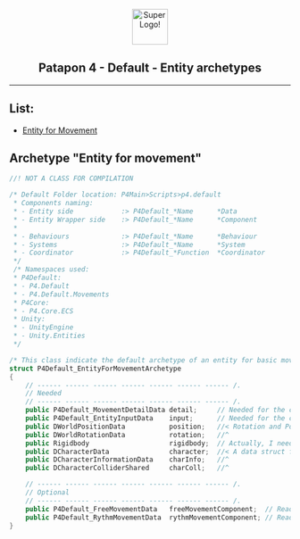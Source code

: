 <html>
    <p align="center">
    <img src="https://pre00.deviantart.net/4960/th/pre/i/2017/334/1/6/_patapon_4_tlb__p4_logo_variant_2_by_guerro323-dbvceq0.png" alt="Super Logo!" width="64" height="64" />
    </p>
    <h2 align="center">
    Patapon 4 - Default - Entity archetypes
    </h2>
</html>

___
List:
------
- [Entity for Movement](#archetype-entity-for-movement)

## Archetype "Entity for movement"

```c#
//! NOT A CLASS FOR COMPILATION

/* Default Folder location: P4Main>Scripts>p4.default
 * Components naming:
 * - Entity side            :> P4Default_*Name      *Data
 * - Entity Wrapper side    :> P4Default_*Name      *Component
 *
 * - Behaviours             :> P4Default_*Name      *Behaviour
 * - Systems                :> P4Default_*Name      *System
 * - Coordinator            :> P4Default_*Function  *Coordinator
 */
 /* Namespaces used:
 * P4Default:
 * - P4.Default
 * - P4.Default.Movements
 * P4Core:
 * - P4.Core.ECS
 * Unity:
 * - UnityEngine
 * - Unity.Entities
 */

/* This class indicate the default archetype of an entity for basic movements (Free and Rythmics) */
struct P4Default_EntityForMovementArchetype
{
    // ------ ------ ------ ------ ------ ------ ------ /.
    // Needed
    // ------ ------ ------ ------ ------ ------ ------ /.
    public P4Default_MovementDetailData detail;     // Needed for the coordinator and systems. (RW for the Coordinator and R for the Systems)
    public P4Default_EntityInputData    input;      // Needed for the coordinator and systems. (RW for the Coordinator and Input system, and R for the other Systems)
    public DWorldPositionData           position;   //< Rotation and Position can be combined to TWorldTransform (RW)
    public DWorldRotationData           rotation;   //^
    public Rigidbody                    rigidbody;  // Actually, I need to think if we reaaaally need a rigidbody
    public DCharacterData               character;  //< A data struct from stormium. I don't know if I keep it.
    public DCharacterInformationData    charInfo;   //^
    public DCharacterColliderShared     charColl;   //^

    // ------ ------ ------ ------ ------ ------ ------ /.
    // Optional
    // ------ ------ ------ ------ ------ ------ ------ /.
    public P4Default_FreeMovementData   freeMovementComponent;  // Read-only
    public P4Default_RythmMovementData  rythmMovementComponent; // Read-only
}
```